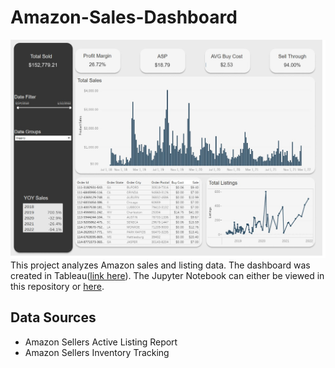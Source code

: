 # Amazon-Sales-Dashboard
![Alt text](Dashboard2.jpg "Amazon Sales Dashboard")
This project analyzes Amazon sales and listing data. The dashboard was created in Tableau([link here](https://public.tableau.com/views/AmazonSalesDashboard_16809435458350/Dashboard?:language=en-US&publish=yes&:display_count=n&:origin=viz_share_link)). The Jupyter Notebook can either be viewed in this repository or [here](https://cbholts.github.io/projects/amazonsales).

## Data Sources
* Amazon Sellers Active Listing Report
* Amazon Sellers Inventory Tracking
